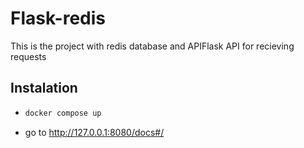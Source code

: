 # Flask-redis

This is the project with redis database
and APIFlask API for recieving requests

## Instalation

- ```bash
  docker compose up
  ```
- go to http://127.0.0.1:8080/docs#/
